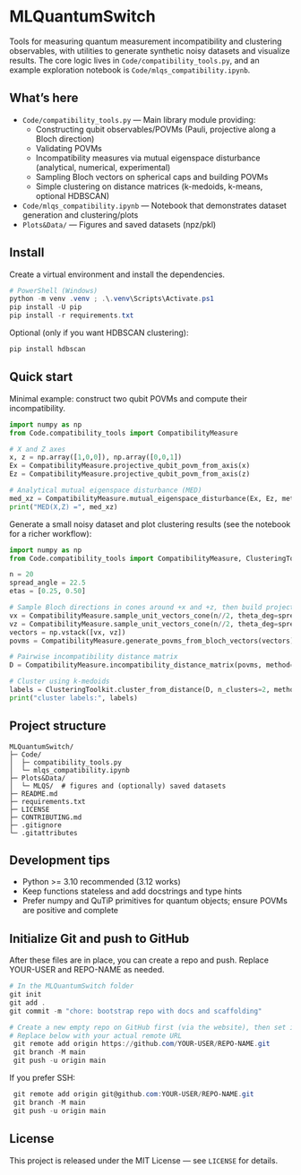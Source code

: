 # MLQuantumSwitch

Tools for measuring quantum measurement incompatibility and clustering observables, with utilities to generate synthetic noisy datasets and visualize results. The core logic lives in `Code/compatibility_tools.py`, and an example exploration notebook is `Code/mlqs_compatibility.ipynb`.

## What’s here
- `Code/compatibility_tools.py` — Main library module providing:
  - Constructing qubit observables/POVMs (Pauli, projective along a Bloch direction)
  - Validating POVMs
  - Incompatibility measures via mutual eigenspace disturbance (analytical, numerical, experimental)
  - Sampling Bloch vectors on spherical caps and building POVMs
  - Simple clustering on distance matrices (k-medoids, k-means, optional HDBSCAN)
- `Code/mlqs_compatibility.ipynb` — Notebook that demonstrates dataset generation and clustering/plots
- `Plots&Data/` — Figures and saved datasets (npz/pkl)

## Install
Create a virtual environment and install the dependencies.

```powershell
# PowerShell (Windows)
python -m venv .venv ; .\.venv\Scripts\Activate.ps1
pip install -U pip
pip install -r requirements.txt
```

Optional (only if you want HDBSCAN clustering):
```powershell
pip install hdbscan
```

## Quick start
Minimal example: construct two qubit POVMs and compute their incompatibility.

```python
import numpy as np
from Code.compatibility_tools import CompatibilityMeasure

# X and Z axes
x, z = np.array([1,0,0]), np.array([0,0,1])
Ex = CompatibilityMeasure.projective_qubit_povm_from_axis(x)
Ez = CompatibilityMeasure.projective_qubit_povm_from_axis(z)

# Analytical mutual eigenspace disturbance (MED)
med_xz = CompatibilityMeasure.mutual_eigenspace_disturbance(Ex, Ez, method="analytical")
print("MED(X,Z) =", med_xz)
```

Generate a small noisy dataset and plot clustering results (see the notebook for a richer workflow):

```python
import numpy as np
from Code.compatibility_tools import CompatibilityMeasure, ClusteringToolkit

n = 20
spread_angle = 22.5
etas = [0.25, 0.50]

# Sample Bloch directions in cones around +x and +z, then build projective POVMs
vx = CompatibilityMeasure.sample_unit_vectors_cone(n//2, theta_deg=spread_angle, axis=[1,0,0])
vz = CompatibilityMeasure.sample_unit_vectors_cone(n//2, theta_deg=spread_angle, axis=[0,0,1])
vectors = np.vstack([vx, vz])
povms = CompatibilityMeasure.generate_povms_from_bloch_vectors(vectors)

# Pairwise incompatibility distance matrix
D = CompatibilityMeasure.incompatibility_distance_matrix(povms, method="analytical")

# Cluster using k-medoids
labels = ClusteringToolkit.cluster_from_distance(D, n_clusters=2, method="k-medoids")
print("cluster labels:", labels)
```

## Project structure
```
MLQuantumSwitch/
├─ Code/
│  ├─ compatibility_tools.py
│  └─ mlqs_compatibility.ipynb
├─ Plots&Data/
│  └─ MLQS/  # figures and (optionally) saved datasets
├─ README.md
├─ requirements.txt
├─ LICENSE
├─ CONTRIBUTING.md
├─ .gitignore
└─ .gitattributes
```

## Development tips
- Python >= 3.10 recommended (3.12 works)
- Keep functions stateless and add docstrings and type hints
- Prefer numpy and QuTiP primitives for quantum objects; ensure POVMs are positive and complete

## Initialize Git and push to GitHub
After these files are in place, you can create a repo and push. Replace YOUR-USER and REPO-NAME as needed.

```powershell
# In the MLQuantumSwitch folder
git init
git add .
git commit -m "chore: bootstrap repo with docs and scaffolding"

# Create a new empty repo on GitHub first (via the website), then set it as origin
# Replace below with your actual remote URL
 git remote add origin https://github.com/YOUR-USER/REPO-NAME.git
 git branch -M main
 git push -u origin main
```

If you prefer SSH:
```powershell
 git remote add origin git@github.com:YOUR-USER/REPO-NAME.git
 git branch -M main
 git push -u origin main
```

## License
This project is released under the MIT License — see `LICENSE` for details.
